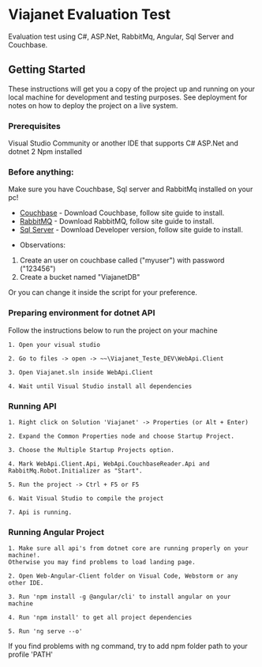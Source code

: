 # Viajanet Evaluation Test

Evaluation test using C#, ASP.Net, RabbitMq, Angular, Sql Server and Couchbase.

## Getting Started

These instructions will get you a copy of the project up and running on your local machine for development and testing purposes. See deployment for notes on how to deploy the project on a live system.

### Prerequisites

Visual Studio Community or another IDE that supports C# ASP.Net and dotnet 2
Npm installed

### Before anything:

Make sure you have Couchbase, Sql server and RabbitMq installed on your pc!

* [Couchbase](https://www.couchbase.com/downloads) - Download Couchbase, follow site guide to install.
* [RabbitMQ](https://www.rabbitmq.com/download.html) - Download RabbitMQ, follow site guide to install.
* [Sql Server](https://www.microsoft.com/pt-br/sql-server/sql-server-downloads) - Download Developer version, follow site guide to install.

- Observations:

 1. Create an user on couchbase called ("myuser") with password ("123456")
 2. Create a bucket named "ViajanetDB"

 Or you can change it inside the script for your preference.

### Preparing environment for dotnet API

Follow the instructions below to run the project on your machine

```
1. Open your visual studio

2. Go to files -> open -> ~~\Viajanet_Teste_DEV\WebApi.Client

3. Open Viajanet.sln inside WebApi.Client

4. Wait until Visual Studio install all dependencies
```
### Running API

```
1. Right click on Solution 'Viajanet' -> Properties (or Alt + Enter)

2. Expand the Common Properties node and choose Startup Project.

3. Choose the Multiple Startup Projects option.

4. Mark WebApi.Client.Api, WebApi.CouchbaseReader.Api and RabbitMq.Robot.Initializer as "Start".

5. Run the project -> Ctrl + F5 or F5

6. Wait Visual Studio to compile the project

7. Api is running. 
```
### Running Angular Project

```
1. Make sure all api's from dotnet core are running properly on your machine!.
Otherwise you may find problems to load landing page.

2. Open Web-Angular-Client folder on Visual Code, Webstorm or any other IDE.

3. Run 'npm install -g @angular/cli' to install angular on your machine

4. Run 'npm install' to get all project dependencies

5. Run 'ng serve --o'
```

If you find problems with ng command, try to add npm folder path to your profile 'PATH'